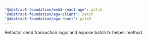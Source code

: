 ```yaml
---
'@abstract-foundation/web3-react-agw': patch
'@abstract-foundation/agw-client': patch
'@abstract-foundation/agw-react': patch
---
```


Refactor send transaction logic and expose batch tx helper method
